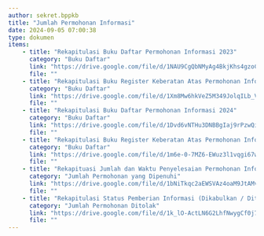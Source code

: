 ```yaml
---
author: sekret.bppkb
title: "Jumlah Permohonan Informasi"
date: 2024-09-05 07:00:38
type: dokumen
items:
    - title: "Rekapitulasi Buku Daftar Permohonan Informasi 2023"
      category: "Buku Daftar"
      link: "https://drive.google.com/file/d/1NAU9CgQbNMyAg4BkjKhs4gzoCVX-EODV/preview"
      file: ""
    - title: "Rekapitulasi Buku Register Keberatan Atas Permohonan Informasi 2023"
      category: "Buku Daftar"
      link: "https://drive.google.com/file/d/1Xm8Mw6hkVeZ5M349JolqILb_VvyRcfWL/preview"
      file: ""
    - title: "Rekapitulasi Buku Daftar Permohonan Informasi 2024"
      category: "Buku Daftar"
      link: "https://drive.google.com/file/d/1Dvd6vNTHu3DNBBgIaj9rPzwQixMDjvnY/preview"
      file: ""
    - title: "Rekapitulasi Buku Register Keberatan Atas Permohonan Informasi 2024"
      category: "Buku Daftar"
      link: "https://drive.google.com/file/d/1m6e-0-7MZ6-EWuz3l1vqgi67wrCHgLbO/preview"
      file: ""
    - title: "Rekapituasi Jumlah dan Waktu Penyelesaian Permohonan Informasi"
      category: "Jumlah Permohonan yang Dipenuhi"
      link: "https://drive.google.com/file/d/1bNiTkqc2aEWSVAz4oaM9JtAMvcK0x6Nv/preview"
      file: ""
    - title: "Rekapitulasi Status Pemberian Informasi (Dikabulkan / Ditolak)"
      category: "Jumlah Permohonan Ditolak"
      link: "https://drive.google.com/file/d/1k_lO-ActLN6G2LhfNwygCf0j7zqDEwey/preview"
      file: ""
---
```

